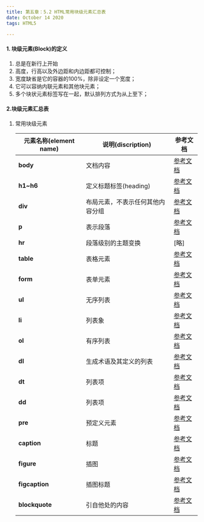 ```yaml
---
title: 第五章：5.2 HTML常用块级元素汇总表
date: October 14 2020
tags: HTML5

---
```


#### 1. 块级元素(Block)的定义

1. 总是在新行上开始
2. 高度，行高以及外边距和内边距都可控制；
3. 宽度缺省是它的容器的100%，除非设定一个宽度；
4. 它可以容纳内联元素和其他块元素；
5. 多个块状元素标签写在一起，默认排列方式为从上至下；

#### 2.块级元素汇总表

1. 常用块级元素

   | 元素名称(element name) | 说明(discription)                | 参考文档                                                     |
   | ---------------------- | -------------------------------- | ------------------------------------------------------------ |
   | **body**               | 文档内容                         | [参考文档]()                                                 |
   | **h1~h6**              | 定义标题标签(heading)            | [参考文档](https://yuanmin650304.github.io/2020/10/14/HTML/Elements%20Description/H%20Element/) |
   | **div**                | 布局元素，不表示任何其他内容分组 | [参考文档](https://yuanmin650304.github.io/2020/10/14/HTML/Elements%20Description/DIV%20Element/) |
   | **p**                  | 表示段落                         | [参考文档](https://yuanmin650304.github.io/2020/10/14/HTML/Elements%20Description/P%20Element/) |
   | **hr**                 | 段落级别的主题变换               | [略]                                                         |
   | **table**              | 表格元素                         | [参考文档](https://yuanmin650304.github.io/2020/10/14/HTML/Elements%20Description/Table%20Element/) |
   | **form**               | 表单元素                         | [参考文档](https://yuanmin650304.github.io/2020/10/14/HTML/Elements%20Description/Form%20Element/) |
   | **ul**                 | 无序列表                         | [参考文档](https://yuanmin650304.github.io/2020/10/14/HTML/Elements%20Description/UL%20Element/) |
   | **li**                 | 列表象                           | [参考文档](https://yuanmin650304.github.io/2020/10/14/HTML/Elements%20Description/LI%20Element/) |
   | **ol**                 | 有序列表                         | [参考文档](https://yuanmin650304.github.io/2020/10/14/HTML/Elements%20Description/OL%20Element/) |
   | **dl**                 | 生成术语及其定义的列表           | [参考文档](https://yuanmin650304.github.io/2020/10/14/HTML/Elements%20Description/DL%20Element/) |
   | **dt**                 | 列表项                           | [参考文档](https://yuanmin650304.github.io/2020/10/14/HTML/Elements%20Description/DT%20Element/) |
   | **dd**                 | 列表项                           | [参考文档](https://yuanmin650304.github.io/2020/10/14/HTML/Elements%20Description/DD%20Element/) |
   | **pre**                | 预定义元素                       | [参考文档](https://yuanmin650304.github.io/2020/10/14/HTML/Elements%20Description/Pr%20Element/) |
   | **caption**            | 标题                             | [参考文档](https://yuanmin650304.github.io/2020/10/14/HTML/Elements%20Description/Caption%20Element/) |
   | **figure**             | 插图                             | [参考文档](https://yuanmin650304.github.io/2020/10/14/HTML/Elements%20Description/Firgure%20Element/) |
   | **figcaption**         | 插图标题                         | [参考文档](https://yuanmin650304.github.io/2020/10/14/HTML/Elements%20Description/Figcaption%20Element/) |
   | **blockquote**         | 引自他处的内容                   | [参考文档](https://yuanmin650304.github.io/2020/10/14/HTML/Elements%20Description/Blockquote%20Element/) |

